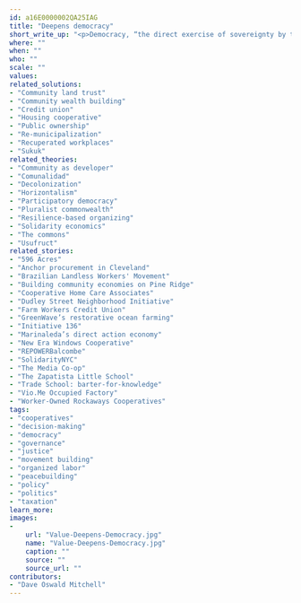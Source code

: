 ```yaml
---
id: a16E0000002QA25IAG
title: "Deepens democracy"
short_write_up: "<p>Democracy, “the direct exercise of sovereignty by the people themselves” (Fotopoulos), is not a new idea. As much as anything else, human history is the story of groups of people trying to put democracy into practice; still today, the liberatory potential of true democracy continues to shine as a beacon for popular struggles worldwide. Whether it’s workers organizing to take over a shuttered factory, landless peasants squatting and farming on fallow land, or a neighborhood assembly deciding how their share of the city budget will be allocated, people are working together in countless ways to bring about a truly democratic world. The solutions that most deepen democracy are those that provide meaningful opportunities for people to participate — individually and in concert with others — in setting the course of their own lives.</p>"
where: ""
when: ""
who: ""
scale: ""
values:
related_solutions:
- "Community land trust"
- "Community wealth building"
- "Credit union"
- "Housing cooperative"
- "Public ownership"
- "Re-municipalization"
- "Recuperated workplaces"
- "Sukuk"
related_theories:
- "Community as developer"
- "Comunalidad"
- "Decolonization"
- "Horizontalism"
- "Participatory democracy"
- "Pluralist commonwealth"
- "Resilience-based organizing"
- "Solidarity economics"
- "The commons"
- "Usufruct"
related_stories:
- "596 Acres"
- "Anchor procurement in Cleveland"
- "Brazilian Landless Workers' Movement"
- "Building community economies on Pine Ridge"
- "Cooperative Home Care Associates"
- "Dudley Street Neighborhood Initiative"
- "Farm Workers Credit Union"
- "GreenWave’s restorative ocean farming"
- "Initiative 136"
- "Marinaleda’s direct action economy"
- "New Era Windows Cooperative"
- "REPOWERBalcombe"
- "SolidarityNYC"
- "The Media Co-op"
- "The Zapatista Little School"
- "Trade School: barter-for-knowledge"
- "Vio.Me Occupied Factory"
- "Worker-Owned Rockaways Cooperatives"
tags:
- "cooperatives"
- "decision-making"
- "democracy"
- "governance"
- "justice"
- "movement building"
- "organized labor"
- "peacebuilding"
- "policy"
- "politics"
- "taxation"
learn_more:
images:
-
    url: "Value-Deepens-Democracy.jpg"
    name: "Value-Deepens-Democracy.jpg"
    caption: ""
    source: ""
    source_url: ""
contributors:
- "Dave Oswald Mitchell"
---
```

